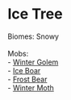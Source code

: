 # Ice Tree



Biomes: Snowy\
\
Mobs:\
\- [Winter Golem](../../mobs/minions/winter-golem.md)\
\- [Ice Boar](../../mobs/minions/ice-boar.md)\
\- [Frost Bear](../../mobs/elite/frost-bear.md)\
\- [Winter Moth](../../mobs/minions/winter-moth.md)
